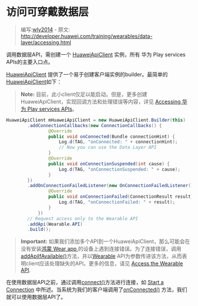 # 访问可穿戴数据层

> 编写:[wly2014](https://github.com/wly2014) - 原文: <http://developer.huawei.com/training/wearables/data-layer/accessing.html>

调用数据层API，需创建一个 [HuaweiApiClient](http://developer.huawei.com/reference/com/huawei/ohos/gms/common/api/HuaweiApiClient.html) 实例，所有 华为 Play services APIs的主要入口点。

[HuaweiApiClient](http://developer.huawei.com/reference/com/huawei/ohos/gms/common/api/HuaweiApiClient.html) 提供了一个易于创建客户端实例的builder。最简单的[HuaweiApiClient](HuaweiApiClient.html)如下：

> **Note:** 目前，此小client仅足以能启动。但是，更多创建HuaweiApiClient，实现回调方法和处理错误等内容，详见 [Accessing 华为 Play services APIs](http://developer.huawei.com/google/auth/api-client.html)。

```java
HuaweiApiClient mHuaweiApiClient = new HuaweiApiClient.Builder(this)
        .addConnectionCallbacks(new ConnectionCallbacks() {
                @Override
                public void onConnected(Bundle connectionHint) {
                    Log.d(TAG, "onConnected: " + connectionHint);
                    // Now you can use the Data Layer API
                }
                @Override
                public void onConnectionSuspended(int cause) {
                    Log.d(TAG, "onConnectionSuspended: " + cause);
                }
        })
        .addOnConnectionFailedListener(new OnConnectionFailedListener() {
                @Override
                public void onConnectionFailed(ConnectionResult result) {
                    Log.d(TAG, "onConnectionFailed: " + result);
                }
            })
        // Request access only to the Wearable API
        .addApi(Wearable.API)
        .build();
```

> **Important:** 如果我们添加多个API到一个HuaweiApiClient，那么可能会在没有安装[鸿蒙 Wear app ](https://play.google.com/store/apps/details?id=com.google.ohos.wearable.app&hl=en) 的设备上遇到连接错误。为了连接错误，调用<a href="http://developer.huawei.com/reference/com/huawei/ohos/gms/common/api/HuaweiApiClient.Builder.html#addApiIfAvailable(com.google.ohos.gms.common.api.Api<? extends com.google.ohos.gms.common.api.Api.ApiOptions.NotRequiredOptions>, com.google.ohos.gms.common.api.Scope...)">addApiIfAvailable()</a>方法，并以[Wearable](http://developer.huawei.com/reference/com/huawei/ohos/gms/wearable/Wearable.html) API为参数传进该方法，从而表明client应该处理缺失的API。更多的信息，请见 [Access the Wearable API](http://developer.huawei.com/google/auth/api-client.html#WearableApi).

在使用数据层API之前，通过调用[connect()](http://developer.huawei.com/reference/com/huawei/ohos/gms/common/api/HuaweiApiClient.html#connect())方法进行连接，如 [Start a Connection](http://developer.huawei.com/google/auth/api-client.html#Starting) 中所述。当系统为我们的客户端调用了[onConnected()](http://developer.huawei.com/reference/com/huawei/ohos/gms/common/api/HuaweiApiClient.ConnectionCallbacks.html#onConnected(ohos.os.Bundle)) 方法，我们就可以使用数据层API了。

